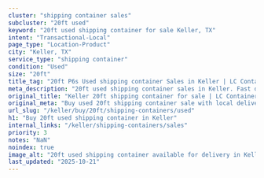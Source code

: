 ```yaml
---
cluster: "shipping container sales"
subcluster: "20ft used"
keyword: "20ft used shipping container for sale Keller, TX"
intent: "Transactional-Local"
page_type: "Location-Product"
city: "Keller, TX"
service_type: "shipping container"
condition: "Used"
size: "20ft"
title_tag: "20ft P6s Used shipping container Sales in Keller | LC Container"
meta_description: "20ft used shipping container sales in Keller. Fast delivery, competitive pricing. Serving shipping containers area. Quote ID: FAK. Call (214) 524-4168 for your free quote today."
original_title: "Keller 20ft shipping container for sale | LC Container"
original_meta: "Buy used 20ft shipping container sale with local delivery in Keller, TX. LC Container — local Since 2003. Request a fast quote today."
url_slug: "/keller/buy/20ft/shipping-containers/used"
h1: "Buy 20ft used shipping container in Keller"
internal_links: "/keller/shipping-containers/sales"
priority: 3
notes: "NaN"
noindex: true
image_alt: "20ft used shipping container available for delivery in Keller"
last_updated: "2025-10-21"
---
```


<!-- TODO: Add unique city/inventory copy, images, and internal links here. -->
